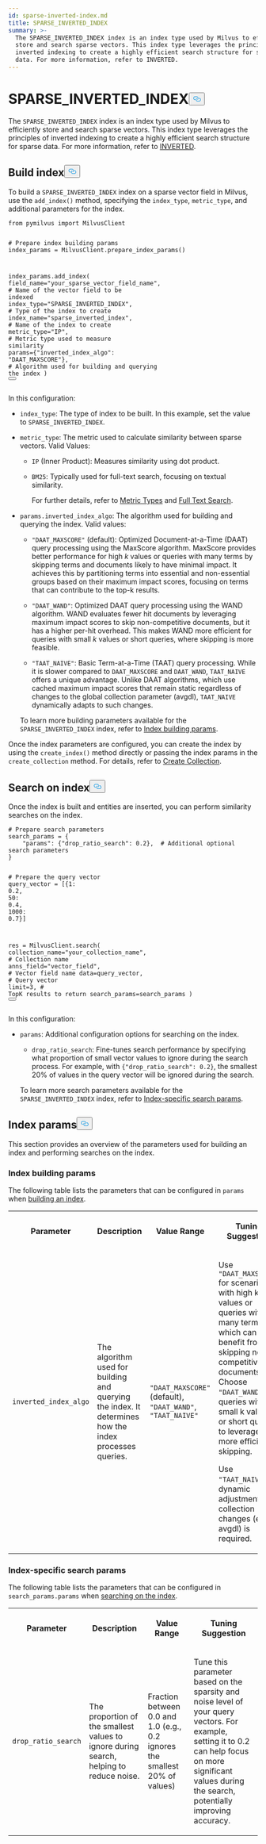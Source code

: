```yaml
---
id: sparse-inverted-index.md
title: SPARSE_INVERTED_INDEX
summary: >-
  The SPARSE_INVERTED_INDEX index is an index type used by Milvus to efficiently
  store and search sparse vectors. This index type leverages the principles of
  inverted indexing to create a highly efficient search structure for sparse
  data. For more information, refer to INVERTED.
---
```

<h1 id="SPARSEINVERTEDINDEX" class="common-anchor-header">SPARSE_INVERTED_INDEX<button data-href="#SPARSEINVERTEDINDEX" class="anchor-icon" translate="no">
      <svg translate="no"
        aria-hidden="true"
        focusable="false"
        height="20"
        version="1.1"
        viewBox="0 0 16 16"
        width="16"
      >
        <path
          fill="#0092E4"
          fill-rule="evenodd"
          d="M4 9h1v1H4c-1.5 0-3-1.69-3-3.5S2.55 3 4 3h4c1.45 0 3 1.69 3 3.5 0 1.41-.91 2.72-2 3.25V8.59c.58-.45 1-1.27 1-2.09C10 5.22 8.98 4 8 4H4c-.98 0-2 1.22-2 2.5S3 9 4 9zm9-3h-1v1h1c1 0 2 1.22 2 2.5S13.98 12 13 12H9c-.98 0-2-1.22-2-2.5 0-.83.42-1.64 1-2.09V6.25c-1.09.53-2 1.84-2 3.25C6 11.31 7.55 13 9 13h4c1.45 0 3-1.69 3-3.5S14.5 6 13 6z"
        ></path>
      </svg>
    </button></h1><p>The <code translate="no">SPARSE_INVERTED_INDEX</code> index is an index type used by Milvus to efficiently store and search sparse vectors. This index type leverages the principles of inverted indexing to create a highly efficient search structure for sparse data. For more information, refer to <a href="/docs/v2.6.x/inverted.md">INVERTED</a>.</p>
<h2 id="Build-index" class="common-anchor-header">Build index<button data-href="#Build-index" class="anchor-icon" translate="no">
      <svg translate="no"
        aria-hidden="true"
        focusable="false"
        height="20"
        version="1.1"
        viewBox="0 0 16 16"
        width="16"
      >
        <path
          fill="#0092E4"
          fill-rule="evenodd"
          d="M4 9h1v1H4c-1.5 0-3-1.69-3-3.5S2.55 3 4 3h4c1.45 0 3 1.69 3 3.5 0 1.41-.91 2.72-2 3.25V8.59c.58-.45 1-1.27 1-2.09C10 5.22 8.98 4 8 4H4c-.98 0-2 1.22-2 2.5S3 9 4 9zm9-3h-1v1h1c1 0 2 1.22 2 2.5S13.98 12 13 12H9c-.98 0-2-1.22-2-2.5 0-.83.42-1.64 1-2.09V6.25c-1.09.53-2 1.84-2 3.25C6 11.31 7.55 13 9 13h4c1.45 0 3-1.69 3-3.5S14.5 6 13 6z"
        ></path>
      </svg>
    </button></h2><p>To build a <code translate="no">SPARSE_INVERTED_INDEX</code> index on a sparse vector field in Milvus, use the <code translate="no">add_index()</code> method, specifying the <code translate="no">index_type</code>, <code translate="no">metric_type</code>, and additional parameters for the index.</p>
<pre><code translate="no" class="language-python"><span class="hljs-keyword">from</span> pymilvus <span class="hljs-keyword">import</span> MilvusClient

<span class="hljs-comment"># Prepare index building params</span>
index_params = MilvusClient.prepare_index_params()

index_params.add_index(
    field_name=<span class="hljs-string">&quot;your_sparse_vector_field_name&quot;</span>, <span class="hljs-comment"># Name of the vector field to be indexed</span>
    index_type=<span class="hljs-string">&quot;SPARSE_INVERTED_INDEX&quot;</span>, <span class="hljs-comment"># Type of the index to create</span>
    index_name=<span class="hljs-string">&quot;sparse_inverted_index&quot;</span>, <span class="hljs-comment"># Name of the index to create</span>
    metric_type=<span class="hljs-string">&quot;IP&quot;</span>, <span class="hljs-comment"># Metric type used to measure similarity</span>
    params={<span class="hljs-string">&quot;inverted_index_algo&quot;</span>: <span class="hljs-string">&quot;DAAT_MAXSCORE&quot;</span>}, <span class="hljs-comment"># Algorithm used for building and querying the index</span>
)
<button class="copy-code-btn"></button></code></pre>
<p>In this configuration:</p>
<ul>
<li><p><code translate="no">index_type</code>: The type of index to be built. In this example, set the value to <code translate="no">SPARSE_INVERTED_INDEX</code>.</p></li>
<li><p><code translate="no">metric_type</code>: The metric used to calculate similarity between sparse vectors. Valid Values:</p>
<ul>
<li><p><code translate="no">IP</code> (Inner Product): Measures similarity using dot product.</p></li>
<li><p><code translate="no">BM25</code>: Typically used for full-text search, focusing on textual similarity.</p>
<p>For further details, refer to <a href="/docs/v2.6.x/metric.md">Metric Types</a> and <a href="/docs/v2.6.x/full-text-search.md">Full Text Search</a>.</p></li>
</ul></li>
<li><p><code translate="no">params.inverted_index_algo</code>: The algorithm used for building and querying the index. Valid values:</p>
<ul>
<li><p><code translate="no">&quot;DAAT_MAXSCORE&quot;</code> (default): Optimized Document-at-a-Time (DAAT) query processing using the MaxScore algorithm. MaxScore provides better performance for high <em>k</em> values or queries with many terms by skipping terms and documents likely to have minimal impact. It achieves this by partitioning terms into essential and non-essential groups based on their maximum impact scores, focusing on terms that can contribute to the top-k results.</p></li>
<li><p><code translate="no">&quot;DAAT_WAND&quot;</code>: Optimized DAAT query processing using the WAND algorithm. WAND evaluates fewer hit documents by leveraging maximum impact scores to skip non-competitive documents, but it has a higher per-hit overhead. This makes WAND more efficient for queries with small <em>k</em> values or short queries, where skipping is more feasible.</p></li>
<li><p><code translate="no">&quot;TAAT_NAIVE&quot;</code>: Basic Term-at-a-Time (TAAT) query processing. While it is slower compared to <code translate="no">DAAT_MAXSCORE</code> and <code translate="no">DAAT_WAND</code>, <code translate="no">TAAT_NAIVE</code> offers a unique advantage. Unlike DAAT algorithms, which use cached maximum impact scores that remain static regardless of changes to the global collection parameter (avgdl), <code translate="no">TAAT_NAIVE</code> dynamically adapts to such changes.</p></li>
</ul>
<p>To learn more building parameters available for the <code translate="no">SPARSE_INVERTED_INDEX</code> index, refer to <a href="/docs/v2.6.x/sparse-inverted-index.md#Index-building-params">Index building params</a>.</p></li>
</ul>
<p>Once the index parameters are configured, you can create the index by using the <code translate="no">create_index()</code> method directly or passing the index params in the <code translate="no">create_collection</code> method. For details, refer to <a href="/docs/v2.6.x/create-collection.md">Create Collection</a>.</p>
<h2 id="Search-on-index" class="common-anchor-header">Search on index<button data-href="#Search-on-index" class="anchor-icon" translate="no">
      <svg translate="no"
        aria-hidden="true"
        focusable="false"
        height="20"
        version="1.1"
        viewBox="0 0 16 16"
        width="16"
      >
        <path
          fill="#0092E4"
          fill-rule="evenodd"
          d="M4 9h1v1H4c-1.5 0-3-1.69-3-3.5S2.55 3 4 3h4c1.45 0 3 1.69 3 3.5 0 1.41-.91 2.72-2 3.25V8.59c.58-.45 1-1.27 1-2.09C10 5.22 8.98 4 8 4H4c-.98 0-2 1.22-2 2.5S3 9 4 9zm9-3h-1v1h1c1 0 2 1.22 2 2.5S13.98 12 13 12H9c-.98 0-2-1.22-2-2.5 0-.83.42-1.64 1-2.09V6.25c-1.09.53-2 1.84-2 3.25C6 11.31 7.55 13 9 13h4c1.45 0 3-1.69 3-3.5S14.5 6 13 6z"
        ></path>
      </svg>
    </button></h2><p>Once the index is built and entities are inserted, you can perform similarity searches on the index.</p>
<pre><code translate="no" class="language-python"><span class="hljs-comment"># Prepare search parameters</span>
search_params = {
    <span class="hljs-string">&quot;params&quot;</span>: {<span class="hljs-string">&quot;drop_ratio_search&quot;</span>: <span class="hljs-number">0.2</span>},  <span class="hljs-comment"># Additional optional search parameters</span>
}

<span class="hljs-comment"># Prepare the query vector</span>
query_vector = [{<span class="hljs-number">1</span>: <span class="hljs-number">0.2</span>, <span class="hljs-number">50</span>: <span class="hljs-number">0.4</span>, <span class="hljs-number">1000</span>: <span class="hljs-number">0.7</span>}]

res = MilvusClient.search(
    collection_name=<span class="hljs-string">&quot;your_collection_name&quot;</span>, <span class="hljs-comment"># Collection name</span>
    anns_field=<span class="hljs-string">&quot;vector_field&quot;</span>,  <span class="hljs-comment"># Vector field name</span>
    data=query_vector,  <span class="hljs-comment"># Query vector</span>
    limit=<span class="hljs-number">3</span>,  <span class="hljs-comment"># TopK results to return</span>
    search_params=search_params
)
<button class="copy-code-btn"></button></code></pre>
<p>In this configuration:</p>
<ul>
<li><p><code translate="no">params</code>: Additional configuration options for searching on the index.</p>
<ul>
<li><code translate="no">drop_ratio_search</code>: Fine-tunes search performance by specifying what proportion of small vector values to ignore during the search process. For example, with <code translate="no">{&quot;drop_ratio_search&quot;: 0.2}</code>, the smallest 20% of values in the query vector will be ignored during the search.</li>
</ul>
<p>To learn more search parameters available for the <code translate="no">SPARSE_INVERTED_INDEX</code> index, refer to <a href="/docs/v2.6.x/ivf-flat.md#share-KDWodFEx6oCm2yxgEUAcXaUDnwg">Index-specific search params</a>.</p></li>
</ul>
<h2 id="Index-params" class="common-anchor-header">Index params<button data-href="#Index-params" class="anchor-icon" translate="no">
      <svg translate="no"
        aria-hidden="true"
        focusable="false"
        height="20"
        version="1.1"
        viewBox="0 0 16 16"
        width="16"
      >
        <path
          fill="#0092E4"
          fill-rule="evenodd"
          d="M4 9h1v1H4c-1.5 0-3-1.69-3-3.5S2.55 3 4 3h4c1.45 0 3 1.69 3 3.5 0 1.41-.91 2.72-2 3.25V8.59c.58-.45 1-1.27 1-2.09C10 5.22 8.98 4 8 4H4c-.98 0-2 1.22-2 2.5S3 9 4 9zm9-3h-1v1h1c1 0 2 1.22 2 2.5S13.98 12 13 12H9c-.98 0-2-1.22-2-2.5 0-.83.42-1.64 1-2.09V6.25c-1.09.53-2 1.84-2 3.25C6 11.31 7.55 13 9 13h4c1.45 0 3-1.69 3-3.5S14.5 6 13 6z"
        ></path>
      </svg>
    </button></h2><p>This section provides an overview of the parameters used for building an index and performing searches on the index.</p>
<h3 id="Index-building-params" class="common-anchor-header">Index building params</h3><p>The following table lists the parameters that can be configured in <code translate="no">params</code> when <a href="/docs/v2.6.x/sparse-inverted-index.md#Build-index">building an index</a>.</p>
<table>
   <tr>
     <th><p>Parameter</p></th>
     <th><p>Description</p></th>
     <th><p>Value Range</p></th>
     <th><p>Tuning Suggestion</p></th>
   </tr>
   <tr>
     <td><p><code translate="no">inverted_index_algo</code></p></td>
     <td><p>The algorithm used for building and querying the index. It determines how the index processes queries.</p></td>
     <td><p><code translate="no">"DAAT_MAXSCORE"</code> (default), <code translate="no">"DAAT_WAND"</code>, <code translate="no">"TAAT_NAIVE"</code></p></td>
     <td><p>Use <code translate="no">"DAAT_MAXSCORE"</code> for scenarios with high k values or queries with many terms, which can benefit from skipping non-competitive documents. 
 Choose <code translate="no">"DAAT_WAND"</code> for queries with small k values or short queries to leverage more efficient skipping.</p>
<p>Use <code translate="no">"TAAT_NAIVE"</code> if dynamic adjustment to collection changes (e.g., avgdl) is required.</p></td>
   </tr>
</table>
<h3 id="Index-specific-search-params" class="common-anchor-header">Index-specific search params</h3><p>The following table lists the parameters that can be configured in <code translate="no">search_params.params</code> when <a href="/docs/v2.6.x/sparse-inverted-index.md#Search-on-index">searching on the index</a>.</p>
<table>
   <tr>
     <th><p>Parameter</p></th>
     <th><p>Description</p></th>
     <th><p>Value Range</p></th>
     <th><p>Tuning Suggestion</p></th>
   </tr>
   <tr>
     <td><p><code translate="no">drop_ratio_search</code></p></td>
     <td><p>The proportion of the smallest values to ignore during search, helping to reduce noise.</p></td>
     <td><p>Fraction between 0.0 and 1.0 (e.g., 0.2 ignores the smallest 20% of values)</p></td>
     <td><p>Tune this parameter based on the sparsity and noise level of your query vectors. For example, setting it to 0.2 can help focus on more significant values during the search, potentially improving accuracy.</p></td>
   </tr>
</table>
